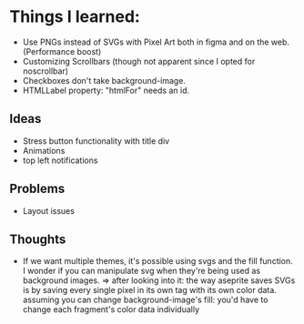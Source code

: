 # Things I learned:

- Use PNGs instead of SVGs with Pixel Art both in figma and on the web. (Performance boost)
- Customizing Scrollbars (though not apparent since I opted for noscrollbar)
- Checkboxes don't take background-image.
- HTMLLabel property: "htmlFor" needs an id.

## Ideas

- Stress button functionality with title div
- Animations
- top left notifications

## Problems

- Layout issues

## Thoughts

- If we want multiple themes, it's possible using svgs and the fill function. I wonder if you can manipulate svg when they're being used as background images.
  => after looking into it: the way aseprite saves SVGs is by saving every single pixel in its own tag with its own color data. assuming you can change background-image's fill: you'd have to change each fragment's color data individually

